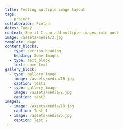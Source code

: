 ```yaml
---
title: Testing multiple image layout
tags:
  - project
collaborator: Fintan
dates: Today
context: See if I can add multiple images into post
image: /assets/media/3.jpg
template: page
content_blocks:
  - type: section_heading
    heading: Some Images
  - type: text_block
    text: some text
gallery_block:
  - type: gallery_image
    image: /assets/media/10.jpg
    caption: test1
  - type: gallery_image
    image: /assets/media/2.jpg
    caption: test2
images:
  - image: /assets/media/10.jpg
    caption: Test 1
  - image: /assets/media/6.jpg
    caption: Test 2
---
```

